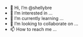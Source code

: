 - 👋 Hi, I’m @shellybre
- 👀 I’m interested in ...
- 🌱 I’m currently learning ...
- 💞️ I’m looking to collaborate on ...
- 📫 How to reach me ...

<!---
shellybre/shellybre is a ✨ special ✨ repository because its `README.md` (this file) appears on your GitHub profile.
You can click the Preview link to take a look at your changes.
--->
